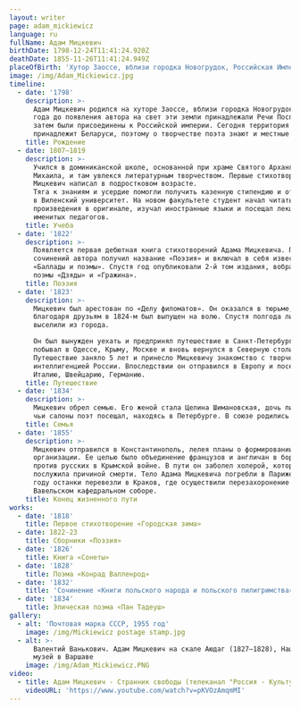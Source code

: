 ```yaml
---
layout: writer
page: adam_mickiewicz
language: ru
fullName: Адам Мицкевич
birthDate: 1798-12-24T11:41:24.920Z
deathDate: 1855-11-26T11:41:24.949Z
placeOfBirth: 'Хутор Заоссе, вблизи городка Новогрудок, Российская Империя'
image: /img/Adam_Mickiewicz.jpg
timeline:
  - date: '1798'
    description: >-
      Адам Мицкевич родился на хуторе Заоссе, вблизи городка Новогрудок. За 3
      года до появления автора на свет эти земли принадлежали Речи Посполитой, а
      затем были присоединены к Российской империи. Сегодня территория
      принадлежит Беларуси, поэтому о творчестве поэта знают и местные жители.
    title: Рождение
  - date: 1807—1819
    description: >-
      Учился в доминиканской школе, основанной при храме Святого Архангела
      Михаила, и там увлекся литературным творчеством. Первые стихотворения
      Мицкевич написал в подростковом возрасте.
      Тяга к знаниям и усердие помогли получить казенную стипендию и отправиться
      в Виленский университет. На новом факультете студент начал читать античные
      произведения в оригинале, изучал иностранные языки и посещал лекции
      именитых педагогов.
    title: Учеба
  - date: '1822'
    description: >-
      Появляется первая дебютная книга стихотворений Адама Мицкевича. Первый том
      сочинений автора получил название «Поэзия» и включал в себя известный цикл
      «Баллады и поэмы». Спустя год опубликовали 2-й том издания, вобравший
      поэмы «Дзяды» и «Гражина».
    title: Поэзия
  - date: '1823'
    description: >-
      Мицкевич был арестован по «Делу филоматов». Он оказался в тюрьме, но
      благодаря друзьям в 1824-м был выпущен на волю. Спустя полгода литератора
      выселили из города. 

      Он был вынужден уехать и предпринял путешествие в Санкт-Петербург. Затем
      побывал в Одессе, Крыму, Москве и вновь вернулся в Северную столицу.
      Путешествие заняло 5 лет и принесло Мицкевичу знакомство с творческой
      интеллигенцией России. Впоследствии он отправился в Европу и посетил
      Италию, Швейцарию, Германию.
    title: Путешествие
  - date: '1834'
    description: >-
      Мицкевич обрел семью. Его женой стала Целина Шимановская, дочь пианистки,
      чьи салоны поэт посещал, находясь в Петербурге. В союзе родились 6 детей.
    title: Семья
  - date: '1855'
    description: >-
      Мицкевич отправился в Константинополь, лелея планы о формировании новой
      организации. Ее целью было объединение французов и англичан в борьбе
      против русских в Крымской войне. В пути он заболел холерой, которая и
      послужила причиной смерти. Тело Адама Мицкевича погребли в Париже. В 1890
      году останки перевезли в Краков, где осуществили перезахоронение в
      Вавельском кафедральном соборе.
    title: Конец жизненного пути
works:
  - date: '1818'
    title: Первое стихотворение «Городская зима»
  - date: 1822-23
    title: Сборники «Поэзия»
  - date: '1826'
    title: Книга «Сонеты»
  - date: '1828'
    title: Поэма «Конрад Валленрод»
  - date: '1832'
    title: 'Сочинение «Книги польского народа и польского пилигримства» '
  - date: '1834'
    title: Эпическая поэма «Пан Тадеуш»
gallery:
  - alt: 'Почтовая марка СССР, 1955 год'
    image: /img/Mickiewicz postage stamp.jpg
  - alt: >-
      Валентий Ванькович. Адам Мицкевич на скале Аюдаг (1827—1828), Национальный
      музей в Варшаве
    image: /img/Adam_Mickiewicz.PNG
video:
  - title: Адам Мицкевич - Странник свободы (телеканал "Россия - Культура)
    videoURL: 'https://www.youtube.com/watch?v=pKVOzAmqmMI'
---
```


